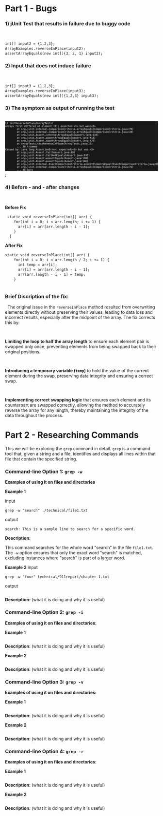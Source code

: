 # Part 1 - Bugs 

### 1) jUnit Test that results in failure due to buggy code 
&nbsp;

```
int[] input2 = {1,2,3};
ArrayExamples.reverseInPlace(input2);
assertArrayEquals(new int[]{3, 2, 1} input2);

```


### 2) Input that does not induce failure 
&nbsp;
```
int[] input3 = {1,2,3};
ArrayExamples.reverseInPlace(input3);
assertArrayEquals(new int[]{1,2,3} input3);
```
### 3) The symptom as output of running the test
&nbsp;
![Image](symptom.png);



### 4) Before - and - after changes 
&nbsp;

**Before Fix**

```
 static void reverseInPlace(int[] arr) {
    for(int i = 0; i < arr.length; i += 1) {
      arr[i] = arr[arr.length - i - 1];
    }
  }

```

**After Fix**
```
static void reverseInPlace(int[] arr) {
    for(int i = 0; i < arr.length / 2; i += 1) {
      int temp = arr[i];
      arr[i] = arr[arr.length - i - 1];
      arr[arr.length - i - 1] = temp;
    }


```
### Brief Discription of the fix: 
&nbsp;
The original issue in the `reverseInPlace` method resulted from overwriting elements directly without preserving their 
values, leading to data loss and incorrect results, especially after the midpoint of the array. The fix corrects this by:

&nbsp;

**Limiting the loop to half the array length** to ensure each element pair is swapped only once, preventing elements from
being swapped back to their original positions.

&nbsp;

**Introducing a temporary variable (`temp`)** to hold the value of the current element during the swap, preserving data 
integrity and ensuring a correct swap.

&nbsp;

**Implementing correct swapping logic** that ensures each element and its counterpart are swapped correctly, allowing the method to accurately reverse the array for any length, thereby maintaining the integrity of the data throughout the process.
&nbsp;
# Part 2 - Researching Commands

This we will be exploring the `grep` command in detail. `grep` is a command tool that, given a string and a file, identifies and displays all lines within that file that contain the specified string.

### Command-line Option 1: `grep -w`

**Examples of using it on files and directories**

**Example 1**

input 
```
grep -w "search" ./technical/file1.txt
```
output 
```
search: This is a sample line to search for a specific word.
```
**Description:** 

This command searches for the whole word "search" in the file `file1.txt`. The `-w` option ensures that only the exact word "search" is matched, excluding instances where "search" is part of a larger word.


**Example 2**
input
```
grep -w "four" technical/911report/chapter-1.txt

```
output
```

```

**Description:** (what it is doing and why it is useful) 




### Command-line Option 2: `grep -i`

**Examples of using it on files and directories:**

**Example 1**
```

```

**Description:** (what it is doing and why it is useful) 


**Example 2**
```

```

**Description:** (what it is doing and why it is useful) 




### Command-line Option 3: `grep -v`

**Examples of using it on files and directories:**

**Example 1**

```

```
**Description:** (what it is doing and why it is useful) 

**Example 2**

```

```

**Description:** (what it is doing and why it is useful) 



### Command-line Option 4: `grep -r`

**Examples of using it on files and directories:**

**Example 1**
```

```

**Description:** (what it is doing and why it is useful) 


**Example 2**
```

```

**Description:** (what it is doing and why it is useful) 













